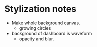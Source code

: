 # Stylization notes

* Make whole background canvas.
  * growing circles
* background of dashboard is waveform
  * opacity and blur.

